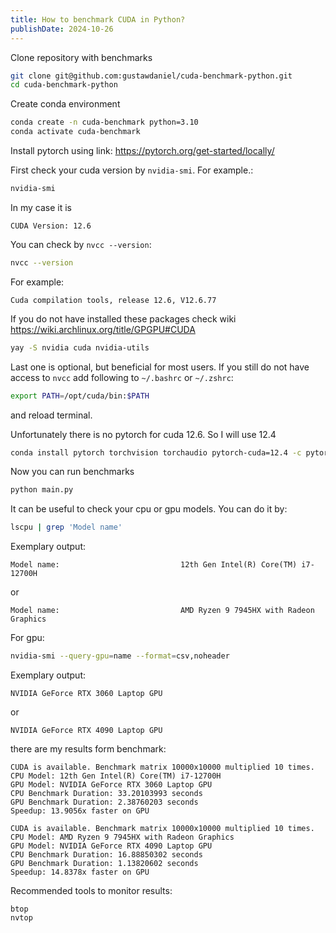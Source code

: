 ```yaml
---
title: How to benchmark CUDA in Python?
publishDate: 2024-10-26
---
```


Clone repository with benchmarks

```bash
git clone git@github.com:gustawdaniel/cuda-benchmark-python.git
cd cuda-benchmark-python
```

Create conda environment

```bash
conda create -n cuda-benchmark python=3.10
conda activate cuda-benchmark
```

Install pytorch using link: https://pytorch.org/get-started/locally/

First check your cuda version by `nvidia-smi`. For example.:

```bash
nvidia-smi
```

In my case it is

```
CUDA Version: 12.6 
```

You can check by `nvcc --version`:

```bash
nvcc --version
```

For example:

```
Cuda compilation tools, release 12.6, V12.6.77
```

If you do not have installed these packages check wiki https://wiki.archlinux.org/title/GPGPU#CUDA

```bash
yay -S nvidia cuda nvidia-utils
```

Last one is optional, but beneficial for most users. If you still do not have access to `nvcc` add following to `~/.bashrc` or `~/.zshrc`:

```bash
export PATH=/opt/cuda/bin:$PATH
```

and reload terminal.

Unfortunately there is no pytorch for cuda 12.6. So I will use 12.4

```bash
conda install pytorch torchvision torchaudio pytorch-cuda=12.4 -c pytorch -c nvidia
```

Now you can run benchmarks

```bash
python main.py
```

It can be useful to check your cpu or gpu models. You can do it by:

```bash
lscpu | grep 'Model name'
```

Exemplary output:

```
Model name:                           12th Gen Intel(R) Core(TM) i7-12700H
```

or

```
Model name:                           AMD Ryzen 9 7945HX with Radeon Graphics
```

For gpu:

```bash
nvidia-smi --query-gpu=name --format=csv,noheader
```

Exemplary output:

```
NVIDIA GeForce RTX 3060 Laptop GPU
```

or

```
NVIDIA GeForce RTX 4090 Laptop GPU
```

there are my results form benchmark:

```
CUDA is available. Benchmark matrix 10000x10000 multiplied 10 times.
CPU Model: 12th Gen Intel(R) Core(TM) i7-12700H
GPU Model: NVIDIA GeForce RTX 3060 Laptop GPU
CPU Benchmark Duration: 33.20103993 seconds
GPU Benchmark Duration: 2.38760203 seconds
Speedup: 13.9056x faster on GPU
```

```
CUDA is available. Benchmark matrix 10000x10000 multiplied 10 times.
CPU Model: AMD Ryzen 9 7945HX with Radeon Graphics
GPU Model: NVIDIA GeForce RTX 4090 Laptop GPU
CPU Benchmark Duration: 16.88850302 seconds
GPU Benchmark Duration: 1.13820602 seconds
Speedup: 14.8378x faster on GPU
```

Recommended tools to monitor results:

```
btop
nvtop
```